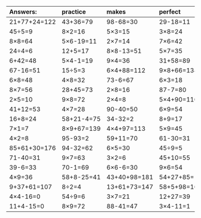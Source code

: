 | Answers: | practice | makes | perfect | ! |
| :--- | :--- | :--- | :--- | :--- |
| 21+77+24=122 | 43+36=79 | 98-68=30 | 29-18=11 | 41-17=24 | 
| 45÷5=9 | 8×2=16 | 5×3=15 | 3×8=24 | 81+68-44=105 | 
| 8×8=64 | 5×6-19=11 | 2×7=14 | 7×6=42 | 7×8=56 | 
| 24÷4=6 | 12+5=17 | 8×8-13=51 | 5×7=35 | 69+53+26=148 | 
| 6+42=48 | 5×4-1=19 | 9×4=36 | 31+58=89 | 9×3=27 | 
| 67-16=51 | 15÷5=3 | 6×4+88=112 | 9×8+66=138 | 74+22=96 | 
| 6×8=48 | 4×8=32 | 73-6=67 | 6×3=18 | 3+86+10=99 | 
| 8×7=56 | 28+45=73 | 2×8=16 | 87-7=80 | 72÷9=8 | 
| 2×5=10 | 9×8=72 | 2×4=8 | 5×4+90=110 | 8×6=48 | 
| 41+12=53 | 4×7=28 | 90-40=50 | 6×9=54 | 81-79=2 | 
| 16+8=24 | 58+21-4=75 | 34-32=2 | 8+9=17 | 38-20=18 | 
| 7×1=7 | 8×9+67=139 | 4×4+97=113 | 5×9=45 | 6×7=42 | 
| 4×2=8 | 95-93=2 | 59+11=70 | 61-30=31 | 9×9=81 | 
| 85+61+30=176 | 94-32=62 | 6×5=30 | 45÷9=5 | 32+46-73=5 | 
| 71-40=31 | 9×7=63 | 3×2=6 | 45+10=55 | 7×9=63 | 
| 39-6=33 | 70-1=69 | 6×6-6=30 | 9×6=54 | 1×7=7 | 
| 4×9=36 | 58+8-25=41 | 43+40+98=181 | 54+27+85=166 | 30-4=26 | 
| 9+37+61=107 | 8÷2=4 | 13+61+73=147 | 58+5+98=161 | 62+59-32=89 | 
| 4×4-16=0 | 54÷9=6 | 3×7=21 | 12+27=39 | 7×2+11=25 | 
| 11+4-15=0 | 8×9=72 | 88-41=47 | 3×4-11=1 | 56-4=52 | 
